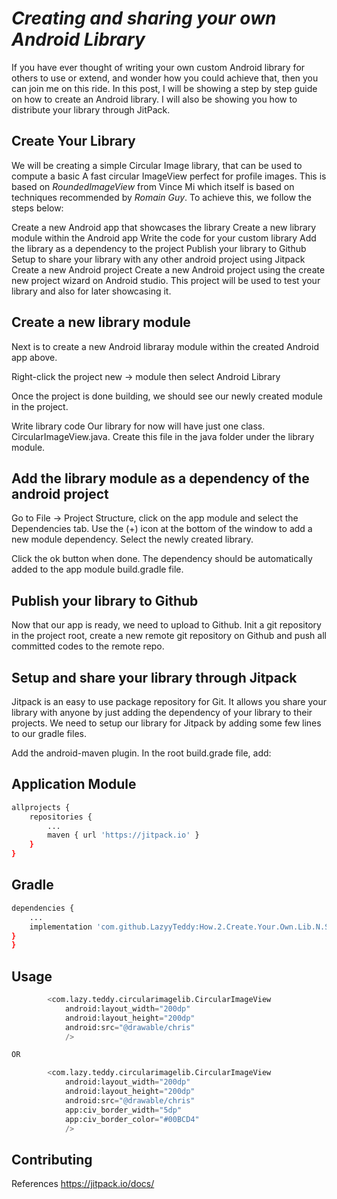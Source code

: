#  *Creating and sharing your own Android Library*

If you have ever thought of writing your own custom Android library for others to use or extend, and wonder how you could achieve that, then you can join me on this ride. In this post, I will be showing a step by step guide on how to create an Android library. I will also be showing you how to distribute your library through JitPack.


## Create Your Library

We will be creating a simple Circular Image library, that can be used to compute a basic A fast circular ImageView perfect for profile images. This is based on *RoundedImageView* from Vince Mi which itself is based on techniques recommended by *Romain Guy*. To achieve this, we follow the steps below:

Create a new Android app that showcases the library
Create a new library module within the Android app
Write the code for your custom library
Add the library as a dependency to the project
Publish your library to Github
Setup to share your library with any other android project using Jitpack
Create a new Android project
Create a new Android project using the create new project wizard on Android studio. This project will be used to test your library and also for later showcasing it.

## Create a new library module
Next is to create a new Android libraray module within the created Android app above.

Right-click the project new -> module then select Android Library

Once the project is done building, we should see our newly created module in the project.

Write library code
Our library for now will have just one class. CircularImageView.java. Create this file in the java folder under the library module.

## Add the library module as a dependency of the android project
Go to File -> Project Structure, click on the app module and select the Dependencies tab. Use the (+) icon at the bottom of the window to add a new module dependency. Select the newly created library.

Click the ok button when done. The dependency should be automatically added to the app module build.gradle file.

## Publish your library to Github
Now that our app is ready, we need to upload to Github. Init a git repository in the project root, create a new remote git repository on Github and push all committed codes to the remote repo.


## Setup and share your library through Jitpack

Jitpack is an easy to use package repository for Git. It allows you share your library with anyone by just adding the dependency of your library to their projects. We need to setup our library for Jitpack by adding some few lines to our gradle files.

Add the android-maven plugin. In the root build.grade file, add:

## Application Module
```bash
allprojects {
    repositories {
        ...
        maven { url 'https://jitpack.io' }
    }
}
```

## Gradle
```bash
dependencies {
    ...
    implementation 'com.github.LazyyTeddy:How.2.Create.Your.Own.Lib.N.Share:1.0.0'
}
}
```

## Usage

```python
        <com.lazy.teddy.circularimagelib.CircularImageView
            android:layout_width="200dp"
            android:layout_height="200dp"
            android:src="@drawable/chris"
            />

OR

        <com.lazy.teddy.circularimagelib.CircularImageView
            android:layout_width="200dp"
            android:layout_height="200dp"
            android:src="@drawable/chris"
            app:civ_border_width="5dp"
            app:civ_border_color="#00BCD4"
            />
```

## Contributing
References
https://jitpack.io/docs/
